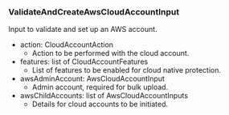 ### ValidateAndCreateAwsCloudAccountInput
Input to validate and set up an AWS account.

- action: CloudAccountAction
  - Action to be performed with the cloud account.
- features: list of CloudAccountFeatures
  - List of features to be enabled for cloud native protection.
- awsAdminAccount: AwsCloudAccountInput
  - Admin account, required for bulk upload.
- awsChildAccounts: list of AwsCloudAccountInputs
  - Details for cloud accounts to be initiated.
